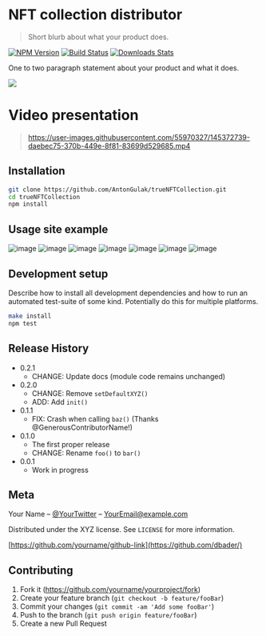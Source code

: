 
# NFT collection distributor
> Short blurb about what your product does.

[![NPM Version][npm-image]][npm-url]
[![Build Status][travis-image]][travis-url]
[![Downloads Stats][npm-downloads]][npm-url]

One to two paragraph statement about your product and what it does.

![](header.png)

# Video presentation 
> https://user-images.githubusercontent.com/55970327/145372739-daebec75-370b-449e-8f81-83699d529685.mp4

## Installation

```sh
git clone https://github.com/AntonGulak/trueNFTCollection.git
cd trueNFTCollection
npm install
```

## Usage site example

 ![image](https://user-images.githubusercontent.com/55970327/145376872-44c54c07-d11d-4abc-80b5-73c9595e3073.png)
![image](https://user-images.githubusercontent.com/55970327/145376890-1f53fbad-dbfe-4e30-9772-5cf636a86759.png)
![image](https://user-images.githubusercontent.com/55970327/145376913-88771b03-8447-4f79-8e35-7f72966035cf.png)
![image](https://user-images.githubusercontent.com/55970327/145376929-316e1d86-f49c-48fe-a339-51e395be3ef7.png)
![image](https://user-images.githubusercontent.com/55970327/145377291-7c6064c5-11f4-4c89-8b9c-cbe4169c553d.png)
![image](https://user-images.githubusercontent.com/55970327/145377410-9dfd82d1-8ec0-4249-98b6-3e1229711afa.png)
![image](https://user-images.githubusercontent.com/55970327/145377446-603806f0-c72a-4c3e-aadc-dea055cb66b2.png)



## Development setup

Describe how to install all development dependencies and how to run an automated test-suite of some kind. Potentially do this for multiple platforms.

```sh
make install
npm test
```

## Release History

* 0.2.1
    * CHANGE: Update docs (module code remains unchanged)
* 0.2.0
    * CHANGE: Remove `setDefaultXYZ()`
    * ADD: Add `init()`
* 0.1.1
    * FIX: Crash when calling `baz()` (Thanks @GenerousContributorName!)
* 0.1.0
    * The first proper release
    * CHANGE: Rename `foo()` to `bar()`
* 0.0.1
    * Work in progress

## Meta

Your Name – [@YourTwitter](https://twitter.com/dbader_org) – YourEmail@example.com

Distributed under the XYZ license. See ``LICENSE`` for more information.

[https://github.com/yourname/github-link](https://github.com/dbader/)

## Contributing

1. Fork it (<https://github.com/yourname/yourproject/fork>)
2. Create your feature branch (`git checkout -b feature/fooBar`)
3. Commit your changes (`git commit -am 'Add some fooBar'`)
4. Push to the branch (`git push origin feature/fooBar`)
5. Create a new Pull Request

<!-- Markdown link & img dfn's -->
[npm-image]: https://img.shields.io/npm/v/datadog-metrics.svg?style=flat-square
[npm-url]: https://npmjs.org/package/datadog-metrics
[npm-downloads]: https://img.shields.io/npm/dm/datadog-metrics.svg?style=flat-square
[travis-image]: https://img.shields.io/travis/dbader/node-datadog-metrics/master.svg?style=flat-square
[travis-url]: https://travis-ci.org/dbader/node-datadog-metrics
[wiki]: https://github.com/yourname/yourproject/wiki

